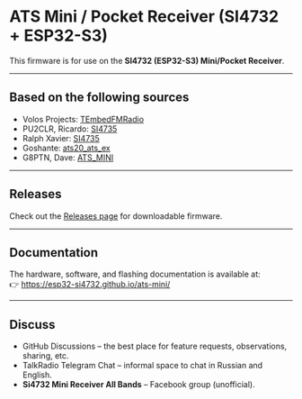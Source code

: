# ATS Mini / Pocket Receiver (SI4732 + ESP32-S3)

This firmware is for use on the **SI4732 (ESP32-S3) Mini/Pocket Receiver**.

---

## Based on the following sources

- Volos Projects: [TEmbedFMRadio](https://github.com/VolosR/TEmbedFMRadio)  
- PU2CLR, Ricardo: [SI4735](https://github.com/pu2clr/SI4735)  
- Ralph Xavier: [SI4735](https://github.com/ralphxavier/SI4735)  
- Goshante: [ats20_ats_ex](https://github.com/goshante/ats20_ats_ex)  
- G8PTN, Dave: [ATS_MINI](https://github.com/G8PTN/ATS_MINI)  

---

## Releases

Check out the [Releases page](../../releases) for downloadable firmware.

---

## Documentation

The hardware, software, and flashing documentation is available at:  
👉 https://esp32-si4732.github.io/ats-mini/

---

## Discuss

- GitHub Discussions – the best place for feature requests, observations, sharing, etc.  
- TalkRadio Telegram Chat – informal space to chat in Russian and English.  
- **Si4732 Mini Receiver All Bands** – Facebook group (unofficial).
